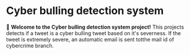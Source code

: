 # Cyber bulling detection system

🤖 **Welcome to the Cyber bulling detection system project!** This projects detects if a tweet is a cyber bulling tweet based on it's severness. If the tweet is extremely severe, an automatic email is sent totthe mail id of cybercrime branch.
